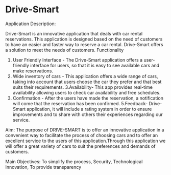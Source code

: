 # Drive-Smart

Application Description:

Drive-Smart is an innovative application that deals with car rental reservations. This application is designed based on the need of customers to have an easier and faster way to reserve a car rental. Drive-Smart offers a solution to meet the needs of customers.
Functionality
1. User Friendly Interface - The Drive-Smart application offers a user-friendly interface for users, so that it is easy to see available cars and make reservations.
2. Wide inventory of cars - This application offers a wide range of cars, taking into account that users choose the car they prefer and that best suits their requirements.
3.Availability- This app provides real-time availability allowing users to check car availability and free schedules.
4. Confirmation - After the users have made the reservation, a notification will come that the reservation has been confirmed.
5.Feedback- Drive-Smart application, it will include a rating system in order to ensure improvements and to share with others their experiences regarding our service.

Aim:
The purpose of  DRIVE-SMART is to offer an innovative application in a convenient way to facilitate the process of choosing cars and to offer an excellent service to the users of this application.Through this application we will offer a great variety of cars to suit the preferences and demands of customers.

Main Objectives:
To simplify the process,
Security,
Technological Innovation,
To provide transparency

